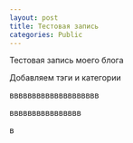 ```yaml
---
layout: post
title: Тестовая запись
categories: Public
---
```


Тестовая запись моего блога



<!--more-->
Добавляем тэги и категории

вввввввввввввввввввв

вввввввввввввввв

в
